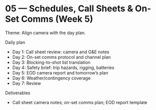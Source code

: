 # 05 — Schedules, Call Sheets & On-Set Comms (Week 5)

Theme: Align camera with the day plan.

Daily plan
- Day 1: Call sheet review: camera and G&E notes
- Day 2: On-set comms protocol and channel plan
- Day 3: Blocking-to-shot list translation
- Day 4: Safety brief: trip hazards, rigging, batteries
- Day 5: EOD camera report and tomorrow’s plan
- Day 6: Weather/contingency coverage
- Day 7: Review

Deliverables
- Call sheet camera notes; on-set comms plan; EOD report template
